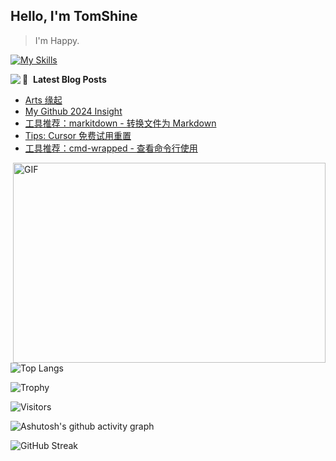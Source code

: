 ## Hello, I'm  TomShine

> I'm Happy.

[![My Skills](https://skillicons.dev/icons?i=linux,c,cpp,go,py,lua,emacs,vim,vscode,idea,qt,md,redis,mysql,sqlite,postgres,nginx,flask)](https://skillicons.dev)


<img align="left" src="https://github-readme-stats.vercel.app/api?username=shangzongyu&show_icons=true&icon_color=805AD5&text_color=718096&bg_color=ffffff&hide_title=true" />

📕 &nbsp;**Latest Blog Posts**
<!-- BLOG-POST-LIST:START -->
- [Arts 缘起](https://tomshine.hashnode.dev/arts)
- [My Github 2024 Insight](https://tomshine.hashnode.dev/my-github-2024-insight)
- [工具推荐：markitdown - 转换文件为 Markdown](https://tomshine.hashnode.dev/markitdown-markdown)
- [Tips: Cursor 免费试用重置](https://tomshine.hashnode.dev/tips-cursor)
- [工具推荐：cmd-wrapped - 查看命令行使用](https://tomshine.hashnode.dev/cmd-wrapped)
<!-- BLOG-POST-LIST:END -->

<img align="right" alt="GIF" src="https://github.com/abhisheknaiidu/abhisheknaiidu/blob/master/code.gif?raw=true" width="500" height="320" />

![Top Langs](https://github-readme-stats.vercel.app/api/top-langs/?username=shangzongyu)

![Trophy](https://github-profile-trophy.vercel.app/?username=shangzongyu)

![Visitors](https://visitor-badge.glitch.me/badge?page_id=shangzongyu.visitor-badge&left_color=green&right_color=red)

![Ashutosh's github activity graph](https://github-readme-activity-graph.vercel.app/graph?username=shangzongyu)

![GitHub Streak](https://streak-stats.demolab.com/?user=shangzongyu)
